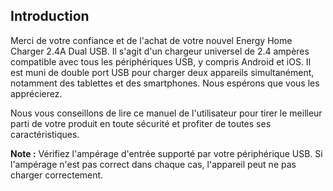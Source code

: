 ## Introduction

Merci de votre confiance et de l'achat de votre nouvel Energy Home Charger 2.4A Dual USB. Il s'agit d'un chargeur universel de 2.4 ampères compatible avec tous les périphériques USB, y compris Android et iOS. Il est muni de double port USB pour charger deux appareils simultanément, notamment des tablettes et des smartphones. Nous espérons que vous les apprécierez.

Nous vous conseillons de lire ce manuel de l'utilisateur pour tirer le meilleur parti de votre produit en toute sécurité et profiter de toutes ses caractéristiques.

**Note :** Vérifiez l'ampérage d'entrée supporté par votre périphérique USB. Si l'ampérage n'est pas
correct dans chaque cas, l'appareil peut ne pas charger correctement.
